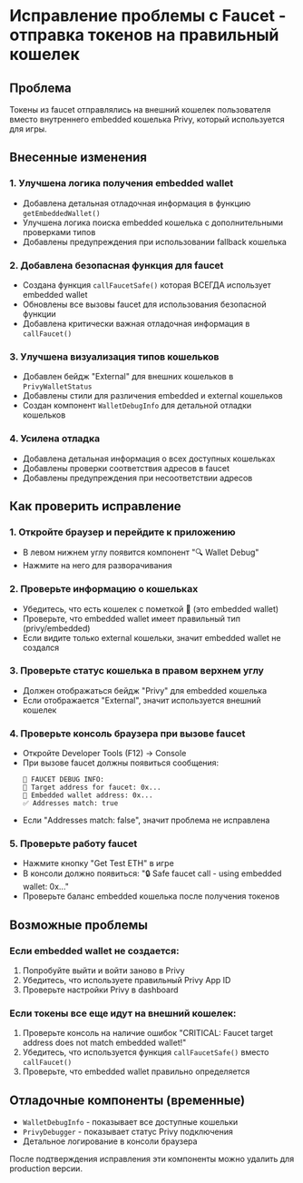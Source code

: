 # Исправление проблемы с Faucet - отправка токенов на правильный кошелек

## Проблема
Токены из faucet отправлялись на внешний кошелек пользователя вместо внутреннего embedded кошелька Privy, который используется для игры.

## Внесенные изменения

### 1. Улучшена логика получения embedded wallet
- Добавлена детальная отладочная информация в функцию `getEmbeddedWallet()`
- Улучшена логика поиска embedded кошелька с дополнительными проверками типов
- Добавлены предупреждения при использовании fallback кошелька

### 2. Добавлена безопасная функция для faucet
- Создана функция `callFaucetSafe()` которая ВСЕГДА использует embedded wallet
- Обновлены все вызовы faucet для использования безопасной функции
- Добавлена критически важная отладочная информация в `callFaucet()`

### 3. Улучшена визуализация типов кошельков
- Добавлен бейдж "External" для внешних кошельков в `PrivyWalletStatus`
- Добавлены стили для различения embedded и external кошельков
- Создан компонент `WalletDebugInfo` для детальной отладки кошельков

### 4. Усилена отладка
- Добавлена детальная информация о всех доступных кошельках
- Добавлены проверки соответствия адресов в faucet
- Добавлены предупреждения при несоответствии адресов

## Как проверить исправление

### 1. Откройте браузер и перейдите к приложению
- В левом нижнем углу появится компонент "🔍 Wallet Debug"
- Нажмите на него для разворачивания

### 2. Проверьте информацию о кошельках
- Убедитесь, что есть кошелек с пометкой 🎯 (это embedded wallet)
- Проверьте, что embedded wallet имеет правильный тип (privy/embedded)
- Если видите только external кошельки, значит embedded wallet не создался

### 3. Проверьте статус кошелька в правом верхнем углу
- Должен отображаться бейдж "Privy" для embedded кошелька
- Если отображается "External", значит используется внешний кошелек

### 4. Проверьте консоль браузера при вызове faucet
- Откройте Developer Tools (F12) → Console
- При вызове faucet должны появиться сообщения:
  ```
  🚨 FAUCET DEBUG INFO:
  📍 Target address for faucet: 0x...
  🏦 Embedded wallet address: 0x...
  ✅ Addresses match: true
  ```
- Если "Addresses match: false", значит проблема не исправлена

### 5. Проверьте работу faucet
- Нажмите кнопку "Get Test ETH" в игре
- В консоли должно появиться: "🔒 Safe faucet call - using embedded wallet: 0x..."
- Проверьте баланс embedded кошелька после получения токенов

## Возможные проблемы

### Если embedded wallet не создается:
1. Попробуйте выйти и войти заново в Privy
2. Убедитесь, что используете правильный Privy App ID
3. Проверьте настройки Privy в dashboard

### Если токены все еще идут на внешний кошелек:
1. Проверьте консоль на наличие ошибок "CRITICAL: Faucet target address does not match embedded wallet!"
2. Убедитесь, что используется функция `callFaucetSafe()` вместо `callFaucet()`
3. Проверьте, что embedded wallet правильно определяется

## Отладочные компоненты (временные)
- `WalletDebugInfo` - показывает все доступные кошельки
- `PrivyDebugger` - показывает статус Privy подключения
- Детальное логирование в консоли браузера

После подтверждения исправления эти компоненты можно удалить для production версии.